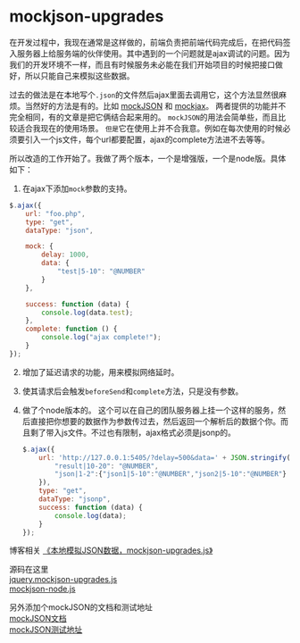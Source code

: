 mockjson-upgrades
===================

在开发过程中，我现在通常是这样做的，前端负责把前端代码完成后，在把代码签入服务器上给服务端的伙伴使用。其中遇到的一个问题就是ajax调试的问题。因为我们的开发环境不一样，而且有时候服务未必能在我们开始项目的时候把接口做好，所以只能自己来模拟这些数据。    

过去的做法是在本地写个`.json`的文件然后ajax里面去调用它，这个方法显然很麻烦。当然好的方法是有的。比如 [mockJSON](https://github.com/mennovanslooten/mockJSON) 和 [mockjax](https://github.com/jakerella/jquery-mockjax)。 两者提供的功能并不完全相同，有的文章是把它俩结合起来用的。 `mockJSON`的用法会简单些，而且比较适合我现在的使用场景。 `但是`它在使用上并不合我意。例如在每次使用的时候必须要引入一个js文件，每个url都要配置，ajax的complete方法进不去等等。    

所以改造的工作开始了。我做了两个版本，一个是增强版，一个是node版。具体如下：
1. 在ajax下添加`mock`参数的支持。
```javascript
$.ajax({
    url: "foo.php",
    type: "get",
    dataType: "json",

    mock: {
        delay: 1000,
        data: {
            "test|5-10": "@NUMBER"
        }
    },

    success: function (data) {
        console.log(data.test);
    },
    complete: function () {
        console.log("ajax complete!");
    }
});
```
2. 增加了延迟请求的功能，用来模拟网络延时。
3. 使其请求后会触发`beforeSend`和`complete`方法，只是没有参数。
4. 做了个node版本的。
    这个可以在自己的团队服务器上挂一个这样的服务，然后直接把你想要的数据作为参数传过去，然后返回一个解析后的数据个你。而且剩了带入js文件。不过也有限制，ajax格式必须是jsonp的。 
    
    ```javascript
    $.ajax({
        url: 'http://127.0.0.1:5405/?delay=500&data=' + JSON.stringify({
            "result|10-20": "@NUMBER",
            "json|1-2":{"json1|5-10":"@NUMBER","json2|5-10":"@NUMBER"}
        }),
        type: "get",
        dataType: "jsonp",
        success: function (data) {
            console.log(data);
        }
    });
    ```
       
博客相关
<a href="http://www.linwu.name/articles/share-mockJSON-upgrades.html" target="_blank">《本地模拟JSON数据，mockjson-upgrades.js》</a>     
    
源码在这里   
<a href="#" target="_blank">jquery.mockjson-upgrades.js</a>   
<a href="#" target="_blank">mockjson-node.js</a>
   
另外添加个mockJSON的文档和测试地址   
<a href="http://experiments.mennovanslooten.nl/2010/mockjson/" target="_blank">mockJSON文档</a>   
<a href="http://experiments.mennovanslooten.nl/2010/mockjson/tryit.html" target="_blank">mockJSON测试地址</a>